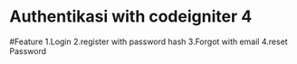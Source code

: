 # Authentikasi with codeigniter 4 

#Feature
1.Login
2.register with password hash
3.Forgot with email
4.reset Password


